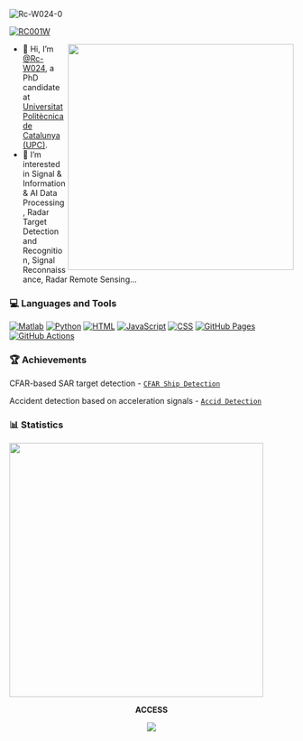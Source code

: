 ![Rc-W024-0](https://user-images.githubusercontent.com/97808991/208265022-686f67df-ca1a-40f9-a9aa-c62cd6b29970.png)

<p align="left"> <a href="https://twitter.com/intent/follow?screen_name=RC001W" target="blank"><img src="https://img.shields.io/twitter/follow/RC001W?logo=twitter&style=for-the-badge" alt="RC001W"/></a>
</p>

<img align="right" src="https://github-readme-stats.vercel.app/api/top-langs/?username=Rc-W024&layout=compact&theme=tokyonight" width=400 />

- 👋 Hi, I’m [@Rc-W024](https://github.com/Rc-W024), a PhD candidate at [Universitat Politècnica de Catalunya (UPC)](https://www.upc.edu/).
- 👀 I’m interested in Signal & Information & AI Data Processing, Radar Target Detection and Recognition, Signal Reconnaissance, Radar Remote Sensing...

### 💻 Languages and Tools
<p>
<a href="https://github.com/search?q=user%3ARc-W024+is%3Arepo+language%3Amatlab"><img alt="Matlab" src="https://img.shields.io/static/v1?style=&message=Matlab&color=222222&logo=Star+Trek&logoColor=FFE200&label="></a>
<a href="https://github.com/search?q=user%3ARc-W024+is%3Arepo+language%3Apython"><img alt="Python" src="https://img.shields.io/badge/Python%20-%233776AB.svg?logo=python&logoColor=white"></a>
<a href="https://github.com/search?q=user%3ARc-W024+is%3Arepo+language%3Ahtml"><img alt="HTML" src="https://img.shields.io/badge/HTML%20-%23E34F26.svg?logo=html5&logoColor=white"></a>
<a href="https://github.com/search?q=user%3ARc-W024+is%3Arepo+language%3Ajavascript"><img alt="JavaScript" src="https://img.shields.io/badge/JavaScript%20-%23F7DF1E.svg?logo=javascript&logoColor=black"></a>
<a href="https://github.com/search?q=user%3ARc-W024+is%3Arepo+language%3Ajavascript"><img alt="CSS" src="https://img.shields.io/badge/CSS%20-%231572B6.svg?logo=css3&logoColor=white"></a>
<a href="#"><img alt="GitHub Pages" src="https://img.shields.io/badge/GitHub%20Pages-%23327FC7.svg?logo=github&logoColor=white"></a>
<a href="#"><img alt="GitHub Actions" src="https://img.shields.io/badge/GitHub%20Actions%20-%232671E5.svg?logo=github%20actions&logoColor=white"></a>   
</p>

### 🏆 Achievements
CFAR-based SAR target detection - [`CFAR Ship Detection`](https://github.com/Rc-W024/SAR_Ship_detection_CFAR)

Accident detection based on acceleration signals  - [`Accid Detection`](https://github.com/Rc-W024/Accident_Detection_Accel)

### 📊 Statistics

<img src="https://github-readme-stats-git-masterrstaa-rickstaa.vercel.app/api?username=Rc-W024&count_private=true&theme=dark&show_icons=true" width=450 />

<br />

<p align="center"><b>ACCESS</b></p>

<div align=center><img src="https://profile-counter.glitch.me/all-smile/count.svg"/></div>

